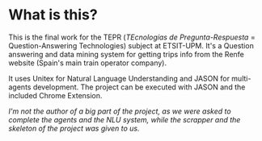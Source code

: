 # What is this?

This is the final work for the TEPR (*TEcnologías de Pregunta-Respuesta* = Question-Answering Technologies) subject at ETSIT-UPM. It's a Question answering and data mining system for getting trips info from the Renfe website (Spain's main train operator company).

It uses Unitex for Natural Language Understanding and JASON for multi-agents development. The project can be executed with JASON and the included Chrome Extension.

*I'm not the author of a big part of the project, as we were asked to complete the agents and the NLU system, while the scrapper and the skeleton of the project was given to us.*


